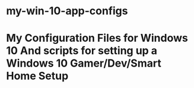 # my-win-10-app-configs
# My Configuration Files for Windows 10 And scripts for setting up a Windows 10 Gamer/Dev/Smart Home Setup
